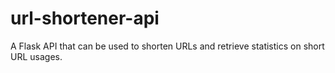 # url-shortener-api
A Flask API that can be used to shorten URLs and retrieve statistics on short URL usages.
